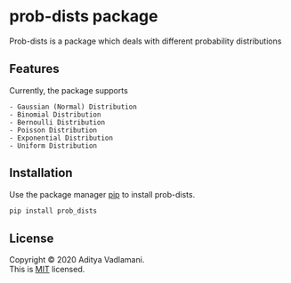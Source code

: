 # prob-dists package

Prob-dists is a package which deals with different probability distributions

## Features
Currently, the package supports

	- Gaussian (Normal) Distribution
	- Binomial Distribution
	- Bernoulli Distribution
	- Poisson Distribution
	- Exponential Distribution
	- Uniform Distribution

## Installation

Use the package manager [pip](https://pip.pypa.io/en/stable/) to install prob-dists.

```bash
pip install prob_dists
```

## License
Copyright © 2020 Aditya Vadlamani.\
This is [MIT](https://choosealicense.com/licenses/mit/) licensed.


